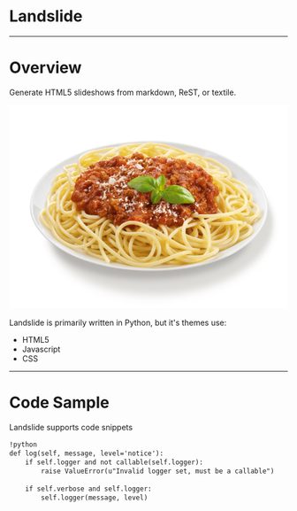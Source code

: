 # Landslide

---

# Overview

Generate HTML5 slideshows from markdown, ReST, or textile.

![spaghetti](/theme/slides/secondslides/images/spaghetti.jpg)

Landslide is primarily written in Python, but it's themes use:

- HTML5
- Javascript
- CSS

---

# Code Sample

Landslide supports code snippets

    !python
    def log(self, message, level='notice'):
        if self.logger and not callable(self.logger):
            raise ValueError(u"Invalid logger set, must be a callable")

        if self.verbose and self.logger:
            self.logger(message, level)
